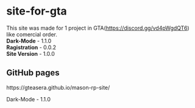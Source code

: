 # site-for-gta
This site was made for 1 project in GTA(https://discord.gg/vd4pWgdQT6) like comercial order.
<br><b>Dark-Mode</b> - 1.1.0 <br>
<b>Ragistration</b> - 0.0.2 <br>
<b>Site Version</b> - 1.0.0 <br>


<h2>GitHub pages</h2>
https://gteasera.github.io/mason-rp-site/

Dark-Mode - 1.1.0 <br>
